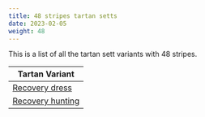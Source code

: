 ```yaml
---
title: 48 stripes tartan setts
date: 2023-02-05
weight: 48
---
```

This is a list of all the tartan sett variants with 48 stripes.

| Tartan Variant |
|---------------|
| [Recovery dress](/tartans/DB/2/G2/DB2/G2/DB2/G2/DB16/LN2/DB4/LN2/DB16/G2/DB2/G2/DB2/G2/DB2/G2/LN16/K2/Y2/K2/LN16/G2/DB2/G2/DB2/G2/DB2/G2/DB16/LN2/DB4/LN2/DB16/G2/DB2/G2/DB2/G2/DB2/G2/LN16/K2/R2/K2/LN16/G/2)||
| [Recovery hunting](/tartans/DB/2/K2/DB2/K2/DB2/K2/DB16/LN2/DB4/LN2/DB16/K2/DB2/K2/DB2/K2/DB2/K2/G16/K2/R2/K2/G16/K2/DB2/K2/DB2/K2/DB2/K2/DB16/LN2/DB4/LN2/DB16/K2/DB2/K2/DB2/K2/DB2/K2/G16/K2/Y2/K2/G16/K/2)||
